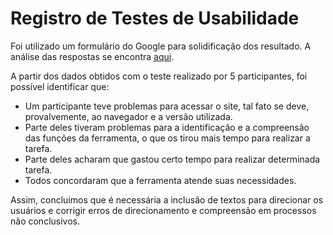 # Registro de Testes de Usabilidade

Foi utilizado um formulário do Google para solidificação dos resultado. A análise das respostas se encontra [aqui](https://docs.google.com/forms/d/1QbcGRKzKl-40tLUAJrax3K4XmbEzVCrywvHTzeS2P94/viewanalytics).

A partir dos dados obtidos com o teste realizado por 5 participantes, foi possível identificar que:

- Um participante teve problemas para acessar o site, tal fato se deve, provalvemente, ao navegador e a versão utilizada.
- Parte deles tiveram problemas para a identificação e a compreensão das funções da ferramenta, o que os tirou mais tempo para realizar a tarefa.
- Parte deles acharam que gastou certo tempo para realizar determinada tarefa.
- Todos concordaram que a ferramenta atende suas necessidades.

Assim, concluimos que é necessária a inclusão de textos para direcionar os usuários e corrigir erros de direcionamento e compreensão em processos não conclusivos.
